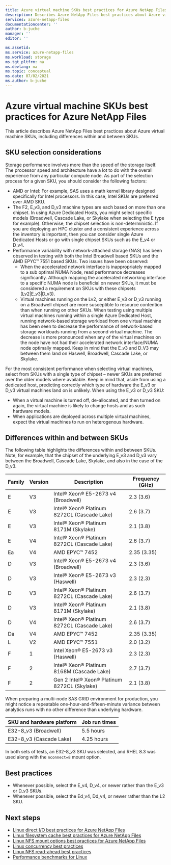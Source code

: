 ```yaml
---
title: Azure virtual machine SKUs best practices for Azure NetApp Files | Microsoft Docs
description: Describes Azure NetApp Files best practices about Azure virtual machine SKUs, including differences within and between SKUs.   
services: azure-netapp-files
documentationcenter: ''
author: b-juche
manager: ''
editor: ''

ms.assetid:
ms.service: azure-netapp-files
ms.workload: storage
ms.tgt_pltfrm: na
ms.devlang: na
ms.topic: conceptual
ms.date: 07/02/2021
ms.author: b-juche
---
```

# Azure virtual machine SKUs best practices for Azure NetApp Files

This article describes Azure NetApp Files best practices about Azure virtual machine SKUs, including differences within and between SKUs.   

## SKU selection considerations

Storage performance involves more than the speed of the storage itself. The processor speed and architecture have a lot to do with the overall experience from any particular compute node. As part of the selection process for a given SKU, you should consider the following factors:

* AMD or Intel: For example, SAS uses a math kernel library designed specifically for Intel processors.  In this case, Intel SKUs are preferred over AMD SKU.
* The F2, E_v3, and D_v3 machine types are each based on more than one chipset.  In using Azure Dedicated Hosts, you might select specific models (Broadwell, Cascade Lake, or Skylake when selecting the E type for example). Otherwise, the chipset selection is non-deterministic.  If you are deploying an HPC cluster and a consistent experience across the inventory is important, then you can consider single Azure Dedicated Hosts or go with single chipset SKUs such as the E_v4 or D_v4.
* Performance variability with network-attached storage (NAS) has been observed in testing with both the Intel Broadwell based SKUs and the AMD EPYC™ 7551  based SKUs. Two issues have been observed:
    * When the accelerated network interface is inappropriately mapped to a sub optimal NUMA Node, read performance decreases significantly.   Although mapping the accelerated networking interface to a specific NUMA node is beneficial on newer SKUs, it must be considered a requirement on SKUs with these chipsets (Lv2|E_v3|D_v3).
    * Virtual machines running on the Lv2, or either E_v3  or D_v3 running on a Broadwell chipset are more susceptible to resource contention than when running on other SKUs.  When testing using multiple virtual machines running within a single Azure Dedicated Host, running network-based storage workload from one virtual machine has been seen to decrease the performance of network-based storage workloads running from a second virtual machine. The decrease is more pronounced when any of the virtual machines on the node have not had their accelerated network interface/NUMA node optimally mapped.  Keep in mind that the E_v3 and D_V3 may between them land on Haswell, Broadwell, Cascade Lake, or Skylake. 

For the most consistent performance when selecting virtual machines, select from SKUs with a single type of chipset – newer SKUs are preferred over the older models where available.  Keep in mind that, aside from using a dedicated host, predicting correctly which type of hardware the E_v3 or D_v3 virtual machines land on is unlikely.  When using the E_v3 or D_v3 SKU:

* When a virtual machine is turned off, de-allocated, and then turned on again, the virtual machine is likely to change hosts and as such hardware models.
* When applications are deployed across multiple virtual machines, expect the virtual machines to run on heterogenous hardware.

## Differences within and between SKUs
 
The following table highlights  the differences within and between SKUs.  Note, for example, that the chipset of the underlying E_v3 and D_v3 vary between the Broadwell, Cascade Lake, Skylake, and also in the case of the D_v3.  

|     Family    |     Version    |   Description     |     Frequency (GHz)    |
|-|-|-|-|
|     E    |     V3    |     Intel® Xeon® E5-2673   v4 (Broadwell)    |     2.3 (3.6)    |
|     E    |     V3    |     Intel® Xeon®   Platinum 8272CL (Cascade Lake)    |     2.6 (3.7)    |
|     E    |     V3    |     Intel® Xeon® Platinum   8171M (Skylake)    |     2.1 (3.8)    |
|     E    |     V4    |     Intel® Xeon®   Platinum 8272CL (Cascade Lake)    |     2.6 (3.7)    |
|     Ea    |     V4    |     AMD EPYC™ 7452    |     2.35 (3.35)    |
|     D    |     V3    |     Intel® Xeon®   E5-2673 v4 (Broadwell)    |     2.3 (3.6)    |
|     D    |     V3    |     Intel® Xeon® E5-2673   v3 (Haswell)    |     2.3 (2.3)    |
|     D    |     V3    |     Intel® Xeon®   Platinum 8272CL (Cascade Lake)    |     2.6 (3.7)    |
|     D    |     V3    |     Intel® Xeon® Platinum   8171M (Skylake)    |     2.1 (3.8)    |
|     D    |     V4    |     Intel® Xeon® Platinum   8272CL (Cascade Lake)    |     2.6 (3.7)    |
|     Da    |     V4    |     AMD EPYC™ 7452    |     2.35 (3.35)    |
|     L    |     V2    |     AMD EPYC™   7551    |     2.0 (3.2)    |
|     F    |     1    |     Intel Xeon® E5-2673 v3 (Haswell)     |     2.3 (2.3)    |
|     F    |     2    |     Intel® Xeon®   Platinum 8168M (Cascade Lake)    |     2.7 (3.7)    |
|     F    |     2    |     Gen 2 Intel® Xeon® Platinum 8272CL (Skylake)    |     2.1 (3.8)   |

When preparing a multi-node SAS GRID environment for production, you might notice a repeatable one-hour-and-fifteen-minute variance between analytics runs with no other difference than underlying hardware.  

|     SKU and hardware   platform    |     Job run times    |
|-|-|
|     E32-8_v3 (Broadwell)    |     5.5 hours    |
|     E32-8_v3 (Cascade   Lake)    |     4.25 hours    |

In both sets of tests, an E32-8_v3 SKU was selected, and RHEL 8.3 was used along with the `nconnect=8` mount option.

## Best practices 

* Whenever possible, select the E_v4, D_v4, or newer rather than the E_v3 or D_v3 SKUs.  
* Whenever possible, select the Ed_v4, Dd_v4, or newer rather than the L2 SKU.

## Next steps  

* [Linux direct I/O best practices for Azure NetApp Files](performance-linux-direct-io.md)
* [Linux filesystem cache best practices for Azure NetApp Files](performance-linux-filesystem-cache.md)
* [Linux NFS mount options best practices for Azure NetApp Files](performance-linux-mount-options.md)
* [Linux concurrency best practices](performance-linux-concurrency-session-slots.md)
* [Linux NFS read-ahead best practices](performance-linux-nfs-read-ahead.md)
* [Performance benchmarks for Linux](performance-benchmarks-linux.md) 
